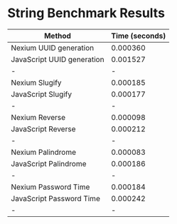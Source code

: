 # String Benchmark Results

| Method                     | Time (seconds) |
| -------------------------- | -------------- |
| Nexium UUID generation     | 0.000360       |
| JavaScript UUID generation | 0.001527       |
| -                          | -              |
| Nexium Slugify             | 0.000185       |
| JavaScript Slugify         | 0.000177       |
| -                          | -              |
| Nexium Reverse             | 0.000098       |
| JavaScript Reverse         | 0.000212       |
| -                          | -              |
| Nexium Palindrome          | 0.000083       |
| JavaScript Palindrome      | 0.000186       |
| -                          | -              |
| Nexium Password Time       | 0.000184       |
| JavaScript Password Time   | 0.000242       |
| -                          | -              |
